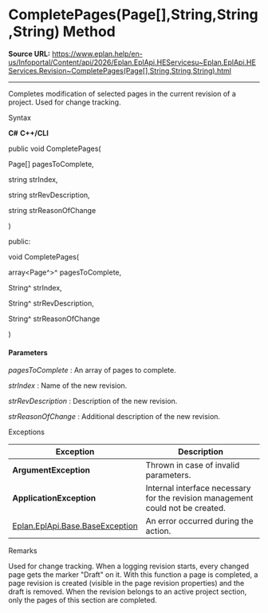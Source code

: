 # CompletePages(Page[],String,String,String) Method

**Source URL:** https://www.eplan.help/en-us/Infoportal/Content/api/2026/Eplan.EplApi.HEServicesu~Eplan.EplApi.HEServices.Revision~CompletePages(Page[],String,String,String).html

---

Completes modification of selected pages in the current revision of a project. Used for change tracking.

Syntax

**C#**
**C++/CLI**


public void CompletePages( 

   Page[] pagesToComplete,

   string strIndex,

   string strRevDescription,

   string strReasonOfChange

)

public:

void CompletePages( 

   array<Page^>^ pagesToComplete,

   String^ strIndex,

   String^ strRevDescription,

   String^ strReasonOfChange

)


#### Parameters

*pagesToComplete*
:   An array of pages to complete.

*strIndex*
:   Name of the new revision.

*strRevDescription*
:   Description of the new revision.

*strReasonOfChange*
:   Additional description of the new revision.

Exceptions

| Exception | Description |
| --- | --- |
| **ArgumentException** | Thrown in case of invalid parameters. |
| **ApplicationException** | Internal interface necessary for the revision management could not be created. |
| [Eplan.EplApi.Base.BaseException](Eplan.EplApi.Baseu~Eplan.EplApi.Base.BaseException.html) | An error occurred during the action. |

Remarks

Used for change tracking. When a logging revision starts, every changed page gets the marker "Draft" on it. With this function a page is completed, a page revision is created (visible in the page revision properties) and the draft is removed. When the revision belongs to an active project section, only the pages of this section are completed.
